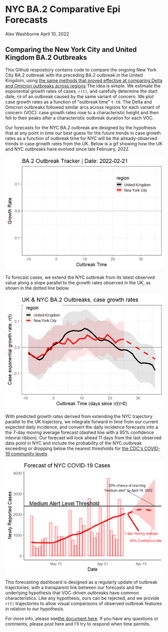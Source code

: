 NYC BA.2 Comparative Epi Forecasts
================
Alex Washburne
April 10, 2022

## Comparing the New York City and United Kingdom BA.2 Outbreaks

This Github respository contains code to compare the ongoing New York City BA.2 outbreak with the preceding BA.2 outbreak in the United Kingdom, using [the same methods that proved effective at comparing Delta and Omicron outbreaks across regions](https://www.medrxiv.org/content/10.1101/2022.01.14.22269288v1) The idea is simple. We estimate the exponential growth rates of cases, `r(t)`, and carefully determine the start date, `t0` of an outbreak caused by the same variant of concern. We plot case growth rates as a function of "outbreak time" `t-t0`. The Delta and Omicron outbreaks followed similar arcs across regions for each variant of concern (VOC): case growth rates rose to a characteristic height and then fell to their peaks after a characteristic outbreak duration for each VOC.

Our forecasts for the NYC BA.2 outbreak are designed by the hypothesis that at any point in time our best guess for the future trends in case growth rates as a function of outbreak time for NYC will be the already-observed trends in case growth rates from the UK. Below is a gif showing how the UK and NYC outbreaks have evolved since late February, 2022.

![](README_files/figure-markdown_github/Outbreak%20Trajectory-1.gif)

To forecast cases, we extend the NYC outbreak from its latest observed value along a slope parallel to the growth rates observed in the UK, as shown in the dotted line below.

![](README_files/figure-markdown_github/Extrapolation%20of%20NYC%20using%20UK%20outbreak-1.png)

With predicted growth rates derived from extending the NYC trajectory parallel to the UK trajectory, we integrate forward in time from our current expected daily incidence, and convert the daily incidence forecasts into a the 7-day moving average forecast (dashed line with a 95% confidence intevral ribbon). Our forecast will look ahead 11 days from the last observed data point in NYC and include the probability of the NYC outbreak exceeding or dropping below the nearest thresholds for [the CDC's COVID-19 community levels](https://www.cdc.gov/coronavirus/2019-ncov/science/community-levels.html)

![](README_files/figure-markdown_github/Forecast-1.png)

This forecasting dashboard is designed as a regularly update of outbreak trajectories, with a transparent link between our forecasts and the underlying hypothesis that VOC-driven outbreaks have common characteristics. Like any hypothesis, ours can be rejected, and we provide `r(t)` trajectories to allow visual comparisons of observed outbreak features in relation to our hypothesis.

For more info, please see[the document here](https://github.com/reptalex/NYC_BA2_dashboard/tree/main/docs). If you have any questions or comments, please post here and I'll try to respond when time permits.
